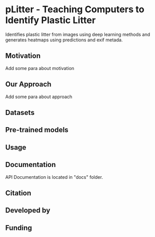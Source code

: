 # pLitter - Teaching Computers to Identify Plastic Litter

Identifies plastic litter from images using deep learning methods and generates heatmaps using predictions and exif metada.

## Motivation

Add some para about motivation

## Our Approach

Add some para about approach

## Datasets

## Pre-trained models

## Usage

## Documentation
API Documentation is located in "docs" folder.

## Citation

## Developed by

## Funding
